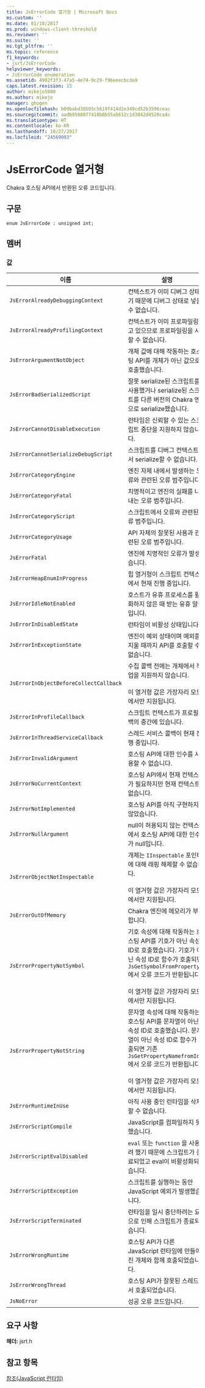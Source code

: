```yaml
---
title: JsErrorCode 열거형 | Microsoft Docs
ms.custom: ''
ms.date: 01/18/2017
ms.prod: windows-client-threshold
ms.reviewer: ''
ms.suite: ''
ms.tgt_pltfrm: ''
ms.topic: reference
f1_keywords:
- jsrt/JsErrorCode
helpviewer_keywords:
- JsErrorCode enumeration
ms.assetid: 4902f3f3-47a5-4e74-9c29-f96eeecbcda9
caps.latest.revision: 15
author: mikejo5000
ms.author: mikejo
manager: ghogen
ms.openlocfilehash: b09babd38505c5619f414d2e349cd52b3596ceac
ms.sourcegitcommit: aadb9588877418b8b55a5612c1d3842d4520ca4c
ms.translationtype: HT
ms.contentlocale: ko-KR
ms.lasthandoff: 10/27/2017
ms.locfileid: "24569093"
---
```

# <a name="jserrorcode-enumeration"></a>JsErrorCode 열거형
Chakra 호스팅 API에서 반환된 오류 코드입니다.  
  
## <a name="syntax"></a>구문  
  
```  
enum JsErrorCode : unsigned int;  
```  
  
## <a name="members"></a>멤버  
  
### <a name="values"></a>값  
  
|이름|설명|  
|----------|-----------------|  
|`JsErrorAlreadyDebuggingContext`|컨텍스트가 이미 디버그 상태이기 때문에 디버그 상태로 넣을 수 없습니다.|  
|`JsErrorAlreadyProfilingContext`|컨텍스트가 이미 프로파일링하고 있으므로 프로파일링을 시작할 수 없습니다.|  
|`JsErrorArgumentNotObject`|개체 값에 대해 작동하는 호스팅 API를 개체가 아닌 값으로 호출했습니다.|  
|`JsErrorBadSerializedScript`|잘못 serialize된 스크립트를 사용했거나 serialize된 스크립트를 다른 버전의 Chakra 엔진으로 serialize했습니다.|  
|`JsErrorCannotDisableExecution`|런타임은 신뢰할 수 있는 스크립트 중단을 지원하지 않습니다.|  
|`JsErrorCannotSerializeDebugScript`|스크립트를 디버그 컨텍스트에서 serialize할 수 없습니다.|  
|`JsErrorCategoryEngine`|엔진 자체 내에서 발생하는 오류와 관련된 오류 범주입니다.|  
|`JsErrorCategoryFatal`|치명적이고 엔진의 실패를 나타내는 오류 범주입니다.|  
|`JsErrorCategoryScript`|스크립트에서 오류와 관련된 오류 범주입니다.|  
|`JsErrorCategoryUsage`|API 자체의 잘못된 사용과 관련된 오류 범주입니다.|  
|`JsErrorFatal`|엔진에 치명적인 오류가 발생했습니다.|  
|`JsErrorHeapEnumInProgress`|힙 열거형이 스크립트 컨텍스트에서 현재 진행 중입니다.|  
|`JsErrorIdleNotEnabled`|호스트가 유휴 프로세스를 활성화하지 않은 때 받는 유휴 알림입니다.|  
|`JsErrorInDisabledState`|런타임이 비활성 상태입니다.|  
|`JsErrorInExceptionState`|엔진이 예외 상태이며 예외를 지울 때까지 API를 호출할 수 없습니다.|  
|`JsErrorInObjectBeforeCollectCallback`|수집 콜백 전에는 개체에서 작업을 지원하지 않습니다.<br /><br /> 이 열거형 값은 가장자리 모드에서만 지원됩니다.|  
|`JsErrorInProfileCallback`|스크립트 컨텍스트가 프로필 콜백의 중간에 있습니다.|  
|`JsErrorInThreadServiceCallback`|스레드 서비스 콜백이 현재 진행 중입니다.|  
|`JsErrorInvalidArgument`|호스팅 API에 대한 인수를 사용할 수 없습니다.|  
|`JsErrorNoCurrentContext`|호스팅 API에서 현재 컨텍스트가 필요하지만 현재 컨텍스트가 없습니다.|  
|`JsErrorNotImplemented`|호스팅 API를 아직 구현하지 않았습니다.|  
|`JsErrorNullArgument`|null이 허용되지 않는 컨텍스트에서 호스팅 API에 대한 인수가 null입니다.|  
|`JsErrorObjectNotInspectable`|개체는 `IInspectable` 포인터에 대해 래핑 해제할 수 없습니다.<br /><br /> 이 열거형 값은 가장자리 모드에서만 지원됩니다.|  
|`JsErrorOutOfMemory`|Chakra 엔진에 메모리가 부족합니다.|  
|`JsErrorPropertyNotSymbol`|기호 속성에 대해 작동하는 호스팅 API를 기호가 아닌 속성 ID로 호출했습니다. 기호가 아닌 속성 ID로 함수가 호출되면 `JsGetSymbolFromPropertyId` 에서 오류 코드가 반환됩니다.<br /><br /> 이 열거형 값은 가장자리 모드에서만 지원됩니다.|  
|`JsErrorPropertyNotString`|문자열 속성에 대해 작동하는 호스팅 API를 문자열이 아닌 속성 ID로 호출했습니다. 문자열이 아닌 속성 ID로 함수가 호출되면 기존 `JsGetPropertyNamefromId` 에서 오류 코드가 반환됩니다.<br /><br /> 이 열거형 값은 가장자리 모드에서만 지원됩니다.|  
|`JsErrorRuntimeInUse`|아직 사용 중인 런타임을 삭제할 수 없습니다.|  
|`JsErrorScriptCompile`|JavaScript를 컴파일하지 못했습니다.|  
|`JsErrorScriptEvalDisabled`|`eval` 또는 `function` 을 사용하려 했기 때문에 스크립트가 종료되었고 eval이 비활성화되었습니다.|  
|`JsErrorScriptException`|스크립트를 실행하는 동안 JavaScript 예외가 발생했습니다.|  
|`JsErrorScriptTerminated`|런타임을 일시 중단하려는 요청으로 인해 스크립트가 종료되었습니다.|  
|`JsErrorWrongRuntime`|호스팅 API가 다른 JavaScript 런타임에 만들어진 개체와 함께 호출되었습니다.|  
|`JsErrorWrongThread`|호스팅 API가 잘못된 스레드에서 호출되었습니다.|  
|`JsNoError`|성공 오류 코드입니다.|  
  
## <a name="requirements"></a>요구 사항  
 **헤더:** jsrt.h  
  
## <a name="see-also"></a>참고 항목  
 [참조(JavaScript 런타임)](../chakra-hosting/reference-javascript-runtime.md)